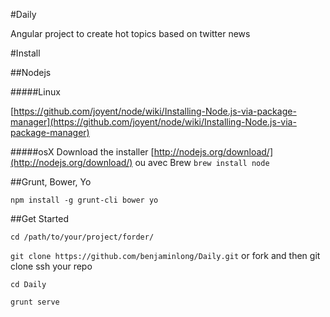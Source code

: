 #Daily

Angular project to create hot topics based on twitter news


#Install


##Nodejs


#####Linux

[https://github.com/joyent/node/wiki/Installing-Node.js-via-package-manager](https://github.com/joyent/node/wiki/Installing-Node.js-via-package-manager)

#####osX
Download the installer [http://nodejs.org/download/](http://nodejs.org/download/) ou avec Brew `brew install node`

##Grunt, Bower, Yo

`npm install -g grunt-cli bower yo`

##Get Started

`cd /path/to/your/project/forder/`

`git clone https://github.com/benjaminlong/Daily.git` or fork and then git clone ssh your repo

`cd Daily`

`grunt serve`
